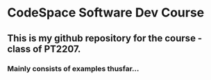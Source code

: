 # CodeSpace Software Dev Course

## This is my github repository for the course - class of PT2207.

### Mainly consists of examples thusfar...